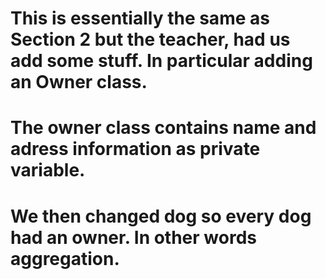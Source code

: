 # This is essentially the same as Section 2 but the teacher, had us add some stuff. In particular adding an Owner class.
# The owner class contains name and adress information as private variable.
# We then changed dog so every dog had an owner. In other words aggregation.
